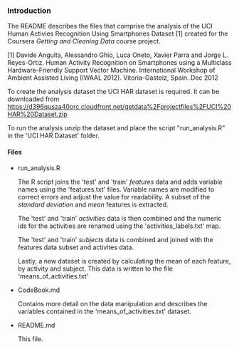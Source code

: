 ### Introduction

The README describes the files that comprise the analysis of the UCI Human Activies Recognition Using Smartphones Dataset [1] created for the Coursera _Getting and Cleaning Data_ course project.

[1]  Davide Anguita, Alessandro Ghio, Luca Oneto, Xavier Parra and Jorge L. Reyes-Ortiz. Human Activity Recognition on Smartphones using a Multiclass Hardware-Friendly Support Vector Machine. International Workshop of Ambient Assisted Living (IWAAL 2012). Vitoria-Gasteiz, Spain. Dec 2012

To create the analysis dataset the UCI HAR dataset is required. It can be downloaded from https://d396qusza40orc.cloudfront.net/getdata%2Fprojectfiles%2FUCI%20HAR%20Dataset.zip

To run the analysis unzip the dataset and place the script "run_analysis.R" in the 'UCI HAR Dataset' folder.

#### Files

* run_analysis.R
  
   The R script joins the 'test' and 'train' _features_ data and adds variable names using the 'features.txt' files. Variable names are modified to correct errors and adjust the value for readability. A subset of the _standard deviation_ and _mean_ features is extracted.
   
   The 'test' and 'train' _activities_ data is then combined and the numeric ids for the activities are renamed using the 'activities_labels.txt' map.
   
   The 'test' and 'train' _subjects_ data is combined and joined with the features data subset and activites data.
   
   Lastly, a new dataset is created by calculating the mean of each feature, by activity and subject. This data is written to the file 'means_of_activities.txt'
   
* CodeBook.md

  Contains more detail on the data manipulation and describes the variables contained in the 'means_of_activities.txt' dataset.
  
* README.md

  This file.
